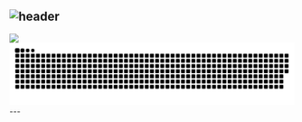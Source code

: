 ![header](https://capsule-render.vercel.app/api?type=Waving&color=timeGradient&height=300&section=header&text=HI!👋%20I%20AM%20BOWOOK!&fontSize=48)
---
<div align=center>
    <a href="https://github.com/anuraghazra/github-readme-stats" title="Go to Source">
      <img align="left" width=385 src="https://github-readme-stats.vercel.app/api?username=bowook&show_icons=true&theme=dark&hide_border=true&bg_color=151515&icon_color=ffffff&text_color=ffffff&title_color=00e6fe" />
    </a>
    <a href="https://git.io/streak-stats" title="Go to Source">
      <img align="right" width=385 src="http://github-readme-streak-stats.herokuapp.com?user=bowook&hide_border=true&theme=black-ice" alt="" />
    </a>
  </div>
<img src="https://github.com/bowook/bowook/blob/output/github-contribution-grid-snake.svg"/>
---
<br><br><br><br><br><br><br><br>
<!---
bowook/bowook is a ✨ special ✨ repository because its `README.md` (this file) appears on your GitHub profile.
You can click the Preview link to take a look at your changes.
--->
